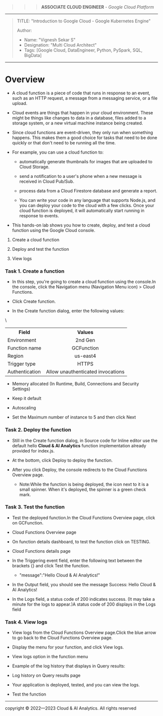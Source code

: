 >>> **ASSOCIATE CLOUD ENGINEER** - *Google Cloud Platform*
------------------------

> TITLE: "Introduction to Google Cloud - Google Kubernetes Engine"
> 
> Author:
  >- Name: "Vignesh Sekar S"
  >- Designation: "Multi Cloud Architect"
  >- Tags: [Google Cloud, DataEngineer, Python, PySpark, SQL, BigData]

-------------------------------------------------------------------------------------------------------------------


# Overview

* A cloud function is a piece of code that runs in response to an event, such as an HTTP request, a message from a messaging service, or a file upload. 
  
* Cloud events are things that happen in your cloud environment. These might be things like changes to data in a database, files added to a storage system, or a new virtual machine instance being created.
  
* Since cloud functions are event-driven, they only run when something happens. This makes them a good choice for tasks that need to be done quickly or that don't need to be running all the time.

* For example, you can use a cloud function to:

    * automatically generate thumbnails for images that are uploaded to Cloud Storage.

    * send a notification to a user's phone when a new message is received in Cloud Pub/Sub.

    * process data from a Cloud Firestore database and generate a report.

    * You can write your code in any language that supports Node.js, and you can deploy your code to the cloud with a few clicks. Once your cloud function is deployed, it will automatically start running in response to events.

* This hands-on lab shows you how to create, deploy, and test a cloud function using the Google Cloud console.

1. Create a cloud function
   
2. Deploy and test the function
   
3. View logs


### Task 1. Create a function

* In this step, you're going to create a cloud function using the console.In the console, click the Navigation menu (Navigation Menu icon) > Cloud Functions.

* Click Create function.

* In the Create function dialog, enter the following values:

<table>
  <tbody>
    <tr>
      <th>Field</th>
      <th align="center">Values</th>
    </tr>
    <tr>
      <td>Environment</td>
      <td align="center">2nd Gen</td>\
    </tr>
    <tr>
      <td>Function name</td>
      <td align="center">GCFunction</td>
    </tr>
    <tr>
      <td>Region</td>
      <td align="center">us-east4</td>
    </tr>
    <tr>
      <td>Trigger type</td>
      <td align="center">HTTPS</td>
    </tr>
    <tr>
      <td>Authentication</td>
      <td align="center">Allow unauthenticated invocations</td>
    </tr>
  </tbody>
</table>


* Memory allocated (In Runtime, Build, Connections and Security Settings)

* Keep it default

* Autoscaling

* Set the Maximum number of instance to 5 and then click Next

### Task 2. Deploy the function

* Still in the Create function dialog, in Source code for Inline editor use the default hello **Cloud & AI Analytics** function implementation already provided for index.js.

* At the bottom, click Deploy to deploy the function.

* After you click Deploy, the console redirects to the Cloud Functions Overview page.

    * Note:While the function is being deployed, the icon next to it is a small spinner. When it's deployed, the spinner is a green check mark.


### Task 3. Test the function

* Test the deployed function.In the Cloud Functions Overview page, click on GCFunction.

* Cloud Functions Overview page

* On function details dashboard, to test the function click on TESTING.

* Cloud Functions details page

* In the Triggering event field, enter the following text between the brackets {} and click Test the function.

    * "message":"Hello Cloud & AI Analytics!"

* In the Output field, you should see the message Success: Hello Cloud & AI Analytics!

* In the Logs field, a status code of 200 indicates success. (It may take a minute for the logs to appear.)A status code of 200 displays in the Logs field



### Task 4. View logs

* View logs from the Cloud Functions Overview page.Click the blue arrow to go back to the Cloud Functions Overview page.

* Display the menu for your function, and click View logs.

* View logs option in the function menu

* Example of the log history that displays in Query results:

* Log history on Query results page

* Your application is deployed, tested, and you can view the logs.

* Test the function



--------------------------------------------------------------------------------------------------------------------

  <div class="footer">
              copyright © 2022—2023 Cloud & AI Analytics. 
                                      All rights reserved
          </div>